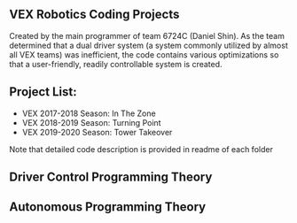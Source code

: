 ## VEX Robotics Coding Projects

Created by the main programmer of team 6724C (Daniel Shin). As the team determined that a dual driver system (a system commonly utilized by almost all VEX teams) was inefficient, the code contains various optimizations so that a user-friendly, readily controllable system is created.

## Project List:
* VEX 2017-2018 Season: In The Zone
* VEX 2018-2019 Season: Turning Point
* VEX 2019-2020 Season: Tower Takeover

Note that detailed code description is provided in readme of each folder

## Driver Control Programming Theory

## Autonomous Programming Theory
